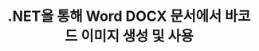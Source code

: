 ---
############################# Static ############################
layout: "auto-gen-gist"
draft: false
path: "ko/assembly/net/barcode/docx/"
otherformats: DOC DOCM DOT DOTX DOTM RTF ODT OTT 

############################# Head ############################
head_title: "C#, ASP.NET을 통해 워드 프로세싱 문서에서 바코드 생성 및 편집"
head_description: "GroupDocs.Assembly .NET API를 사용하면 개발자가 Word(DOC, DOCX, DOCM, DOT, DOTX, RTF 및 ODT) 문서 내에서 바코드 이미지를 생성, 삽입 및 수정할 수 있습니다."

############################# Header ############################
title: ".NET을 통해 Word DOCX 문서에서 바코드 이미지 생성 및 사용"
description: "GroupDocs.Assembly .NET API 프로그래머를 사용하면 C#, ASP.NET 및 기타 .NET 앱 내부의 Word DOCX 문서에서 바코드 이미지를 동적으로 생성 및 관리할 수 있습니다."

######################### Download Button #######################
button:
    enable: true

############################# About ############################
about:
    enable: true
    title: "워드 프로세싱 문서에 바코드를 생성하고 삽입하는 방법은 무엇입니까?"
    content: |
      이 페이지는 사용자가 C#, ASP.NET 및 기타 .NET 관련 응용 프로그램 내에서 문서 및 전자 메일 메시지에 바코드 이미지를 동적으로 생성하고 삽입하는 방법을 이해하고 배우는 데 도움이 됩니다. GroupDocs.Assembly .NET은 사용자에게 외부 종속성 없이 자체 .NET 응용 프로그램 내에서 여러 주요 파일 형식으로 보고서를 자동화하고 생성할 수 있는 기능을 제공하는 매우 강력한 API입니다. PDF, HTML, Outlook 이메일, Microsoft Office Word, Excel 워크시트, PowerPoint 프레젠테이션 및 슬라이드와 같은 매우 일반적인 파일 형식을 지원합니다. 일부 일반적인 선형 및 2D 바코드 기호를 완벽하게 지원합니다. 또한 사용자는 바코드 이미지 크기, 앞뒤 색상, 바코드 텍스트의 글꼴 및 배치, 바코드 이미지 해상도 설정 등을 쉽게 사용자 지정할 수 있습니다. 또한 템플릿에서 사용자 정의 문서 생성을 지원하고 데이터베이스, XML, JSON, OData, 개체 등과 같은 다양한 소스에서 얻은 데이터를 지원합니다. 

############################# content ############################
steps:
    enable: true
    block:
    - title_left: "DOCX 문서에 바코드를 만드는 방법"
      content_left: |
       다음 .NET 코드 예제는 사용자가 몇 줄의 코드로 자신의 Microsoft Word DOCX 문서 내에 바코드 이미지를 얼마나 쉽게 동적으로 생성하고 추가할 수 있는지 보여줍니다.  

      title_right: ".NET을 통해 DOCX 파일의 바코드 이미지 사용"
      content_right: |
        * [DocumentAssembler](https://apireference.groupdocs.com/assembly/net/groupdocs.assembly/documentassembler)의 인스턴스를 만듭니다.
        * 다음 파라미터로 [AssembleDocument]( https://apireference.groupdocs.com/assembly/net/groupdocs.assembly.documentassembler/assembledocument/methods/1) 메서드를 호출합니다.
          * 템플릿 문서를 읽는 스트림.
          * 결과 문서를 작성하는 스트림.
          * 문서 로드 및 저장을 위한 추가 옵션.
          * 데이터 소스 개체에 대한 정보입니다.

     
      gisthash: "50bb52b8877a109c9478bcd092a7ff4f"
      gistfile: "generate_barcodes_in_word_documents.cs"

    - title_left: "시스템 요구 사항"
      content_left: |
       GroupDocs.Assembly .NET API는 모든 주요 플랫폼 및 운영 체제에서 지원됩니다. 전체 시스템 요구 사항 가이드를 보려면 [시스템 요구 사항](https://docs.groupdocs.com/assembly/net/system-requirements/)을 방문하십시오. 아래 코드를 실행하기 전에 다음 전제 조건이 컴퓨터에 설치되어 있는지 확인하십시오. 체계:
        * 운영 체제: 마이크로소프트 윈도우, 리눅스, 맥OS
        * 개발 환경: Visual Studio, Xamarin, MonoDevelop 등
        * 프레임워크: .NET Framework, .NET Standard, .NET Core, Mono
        * [NuGet](https://www.nuget.org/packages/GroupDocs.Assembly/)에서 최신 버전의 GroupDocs.Assembly .NET API를 가져옵니다.
        
      title_right: "GroupDocs.Assembly를 사용하는 이유"
      content_right: |
       * 사용자가 템플릿에서 사용자 정의 문서를 만들 수 있습니다.
       * 문서 생성 및 자동화를 위해 추가 소프트웨어가 필요하지 않습니다.
       * 데이터 소스를 기반으로 출력 문서를 생성하는 기능
       * 보고서에 문서 내용을 동적으로 삽입
       * 동적으로 이메일 첨부 파일 첨부 및 보고서에 하이퍼링크 삽입
       * 빈 단락 자동 제거
       * 여러 데이터 형식에 대한 완벽한 지원
       * 동적 이메일 첨부 파일 지원

demos:
    enable: true
        

more_formats:
    enable: true


back_to_top:
    enable: true
---